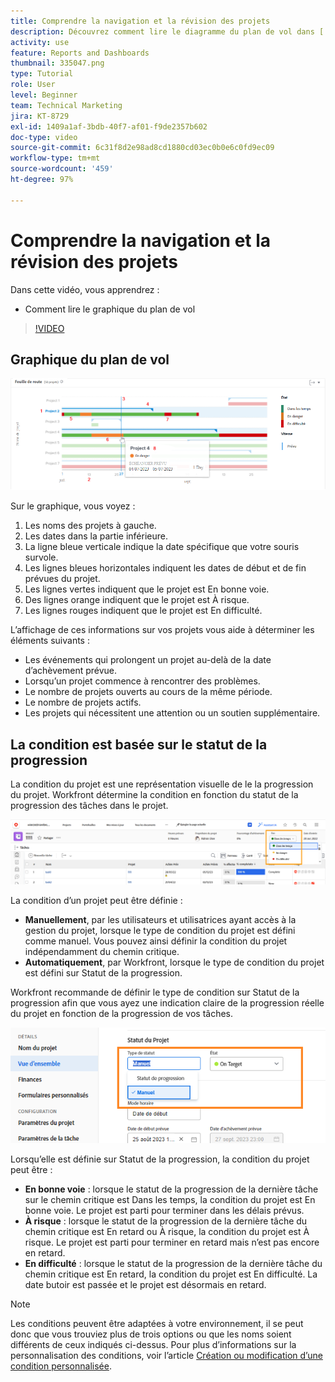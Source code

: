 ```yaml
---
title: Comprendre la navigation et la révision des projets
description: Découvrez comment lire le diagramme du plan de vol dans [!UICONTROL Analytics amélioré].
activity: use
feature: Reports and Dashboards
thumbnail: 335047.png
type: Tutorial
role: User
level: Beginner
team: Technical Marketing
jira: KT-8729
exl-id: 1409a1af-3bdb-40f7-af01-f9de2357b602
doc-type: video
source-git-commit: 6c31f8d2e98ad8cd1880cd03ec0b0e6c0fd9ec09
workflow-type: tm+mt
source-wordcount: '459'
ht-degree: 97%

---
```


# Comprendre la navigation et la révision des projets

Dans cette vidéo, vous apprendrez :

* Comment lire le graphique du plan de vol

>[!VIDEO](https://video.tv.adobe.com/v/335047/?quality=12&learn=on)

## Graphique du plan de vol

![Image d’un graphique de plan de vol avec des nombres correspondant aux puces ci-dessous](assets/section-2-1.png)

Sur le graphique, vous voyez :

1. Les noms des projets à gauche.
1. Les dates dans la partie inférieure.
1. La ligne bleue verticale indique la date spécifique que votre souris survole.
1. Les lignes bleues horizontales indiquent les dates de début et de fin prévues du projet.
1. Les lignes vertes indiquent que le projet est En bonne voie.
1. Des lignes orange indiquent que le projet est À risque.
1. Les lignes rouges indiquent que le projet est En difficulté.

L’affichage de ces informations sur vos projets vous aide à déterminer les éléments suivants :

* Les événements qui prolongent un projet au-delà de la date d’achèvement prévue.
* Lorsqu’un projet commence à rencontrer des problèmes.
* Le nombre de projets ouverts au cours de la même période.
* Le nombre de projets actifs.
* Les projets qui nécessitent une attention ou un soutien supplémentaire.

## La condition est basée sur le statut de la progression

La condition du projet est une représentation visuelle de le la progression du projet. Workfront détermine la condition en fonction du statut de la progression des tâches dans le projet.

![Image des statuts de progression possibles](assets/section-2-2.png)

La condition d’un projet peut être définie :

* **Manuellement**, par les utilisateurs et utilisatrices ayant accès à la gestion du projet, lorsque le type de condition du projet est défini comme manuel. Vous pouvez ainsi définir la condition du projet indépendamment du chemin critique.
* **Automatiquement**, par Workfront, lorsque le type de condition du projet est défini sur Statut de la progression.

Workfront recommande de définir le type de condition sur Statut de la progression afin que vous ayez une indication claire de la progression réelle du projet en fonction de la progression de vos tâches.

![Image des statuts de progression possibles](assets/section-2-3.png)

Lorsqu’elle est définie sur Statut de la progression, la condition du projet peut être :

* **En bonne voie** : lorsque le statut de la progression de la dernière tâche sur le chemin critique est Dans les temps, la condition du projet est En bonne voie. Le projet est parti pour terminer dans les délais prévus.
* **À risque** : lorsque le statut de la progression de la dernière tâche du chemin critique est En retard ou À risque, la condition du projet est À risque. Le projet est parti pour terminer en retard mais n’est pas encore en retard.
* **En difficulté** : lorsque le statut de la progression de la dernière tâche du chemin critique est En retard, la condition du projet est En difficulté. La date butoir est passée et le projet est désormais en retard.

>[!NOTE]
>
>Les conditions peuvent être adaptées à votre environnement, il se peut donc que vous trouviez plus de trois options ou que les noms soient différents de ceux indiqués ci-dessus. Pour plus d’informations sur la personnalisation des conditions, voir l’article [Création ou modification d’une condition personnalisée](https://experienceleague.adobe.com/docs/workfront/using/administration-and-setup/customize/custom-conditions/create-edit-custom-conditions.html?lang=fr).
